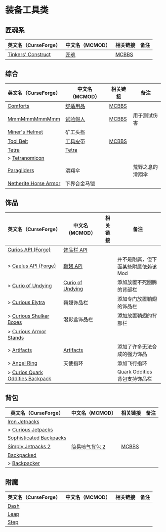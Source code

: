 # 装备工具类

## 匠魂系

| 英文名（CurseForge）                                                                 | 中文名（MCMOD）                             | 相关链接                                              | 备注 |
| ------------------------------------------------------------------------------------ | ------------------------------------------- | ----------------------------------------------------- | ---- |
| [Tinkers' Construct](https://www.curseforge.com/minecraft/mc-mods/tinkers-construct) | [匠魂](https://www.mcmod.cn/class/683.html) | [MCBBS](https://www.mcbbs.net/thread-661201-1-1.html) |      |

## 综合

| 英文名（CurseForge）                                                                            | 中文名（MCMOD）                                  | 相关链接                                              | 备注             |
| ----------------------------------------------------------------------------------------------- | ------------------------------------------------ | ----------------------------------------------------- | ---------------- |
| [Comforts](https://www.curseforge.com/minecraft/mc-mods/comforts)                               | [舒适用品](https://www.mcmod.cn/class/2107.html) | [MCBBS](https://www.mcbbs.net/thread-781567-1-1.html) |                  |
| [MmmMmmMmmMmm](https://www.curseforge.com/minecraft/mc-mods/mmmmmmmmmmmm)                       | [试验假人](https://www.mcmod.cn/class/1139.html) | [MCBBS](https://www.mcbbs.net/thread-708291-1-1.html) | 用于测试伤害     |
| [Miner's Helmet](https://www.curseforge.com/minecraft/mc-mods/miners-helmet)                    | 矿工头盔                                         |                                                       |                  |
| [Tool Belt](https://www.curseforge.com/minecraft/mc-mods/tool-belt)                             | [工具皮带](https://www.mcmod.cn/class/2649.html) | [MCBBS](https://www.mcbbs.net/thread-677629-1-1.html) |                  |
| [Tetra](https://www.curseforge.com/minecraft/mc-mods/tetra)                                     | [Tetra](https://www.mcmod.cn/class/2018.html)    |                                                       |                  |
| > [Tetranomicon](https://www.curseforge.com/minecraft/mc-mods/tetranomicon)                     |                                                  |                                                       |                  |
| [Paragliders](https://www.curseforge.com/minecraft/mc-mods/paragliders)                         | 滑翔伞                                           |                                                       | 荒野之息的滑翔伞 |
| [Netherite Horse Armor](https://www.curseforge.com/minecraft/mc-mods/netherite-horse-armor-mod) | 下界合金马铠                                     |                                                       |                  |

## 饰品

| 英文名（CurseForge）                                                                                            | 中文名（MCMOD）                                          | 相关链接 | 备注                                 |
| --------------------------------------------------------------------------------------------------------------- | -------------------------------------------------------- | -------- | ------------------------------------ |
| [Curios API (Forge)](https://www.curseforge.com/minecraft/mc-mods/curios)                                       | [饰品栏 API](https://www.mcmod.cn/class/2029.html)       |          |                                      |
| > [Caelus API (Forge)](https://www.curseforge.com/minecraft/mc-mods/caelus)                                     | [鞘翅 API](https://www.mcmod.cn/class/2458.html)         |          | 并不是附属，但下面某些附属依赖该 Mod |
| > [Curio of Undying](https://www.curseforge.com/minecraft/mc-mods/curio-of-undying)                             | [Curio of Undying](https://www.mcmod.cn/class/2236.html) |          | 添加放置不死图腾的背部栏             |
| > [Curious Elytra](https://www.curseforge.com/minecraft/mc-mods/curious-elytra)                                 | 鞘翅饰品栏                                               |          | 添加专门放置鞘翅的饰品栏             |
| > [Curious Shulker Boxes](https://www.curseforge.com/minecraft/mc-mods/curious-shulker-boxes)                   | 潜影盒饰品栏                                             |          | 添加放置鞘翅的背部栏                 |
| > [Curious Armor Stands](https://www.curseforge.com/minecraft/mc-mods/curious-armor-stands)                     |                                                          |          |                                      |
| > [Artifacts](https://www.curseforge.com/minecraft/mc-mods/artifacts)                                           | [Artifacts](https://www.mcmod.cn/class/2821.html)        |          | 添加了许多无法合成的强力饰品         |
| > [Angel Ring](https://www.curseforge.com/minecraft/mc-mods/angel-ring)                                         | 天使指环                                                 |          | 添加飞行指环                         |
| > [Curios Quark Oddities Backpack](https://www.curseforge.com/minecraft/mc-mods/curios-quark-oddities-backpack) |                                                          |          | Quark Oddities 背包支持饰品栏        |

## 背包

| 英文名（CurseForge）                                                                            | 中文名（MCMOD）                                       | 相关链接                                              | 备注 |
| ----------------------------------------------------------------------------------------------- | ----------------------------------------------------- | ----------------------------------------------------- | ---- |
| [Iron Jetpacks](https://www.curseforge.com/minecraft/mc-mods/iron-jetpacks)                     |                                                       |                                                       |      |
| > [Curious Jetpacks](https://www.curseforge.com/minecraft/mc-mods/curious-jetpacks)             |                                                       |                                                       |      |
| [Sophisticated Backpacks](https://www.curseforge.com/minecraft/mc-mods/sophisticated-backpacks) |                                                       |                                                       |      |
| [Simply Jetpacks 2](https://www.curseforge.com/minecraft/mc-mods/simply-jetpacks-2)             | [简易喷气背包 2](https://www.mcmod.cn/class/784.html) | [MCBBS](https://www.mcbbs.net/thread-856798-1-1.html) |      |
| [Backpacked](https://www.curseforge.com/minecraft/mc-mods/backpacked)                           |                                                       |                                                       |      |
| > [Backpacker](https://www.curseforge.com/minecraft/mc-mods/backpacker)                         |                                                       |                                                       |      |

## 附魔

| 英文名（CurseForge）                                      | 中文名（MCMOD） | 相关链接 | 备注 |
| --------------------------------------------------------- | --------------- | -------- | ---- |
| [Dash](https://www.curseforge.com/minecraft/mc-mods/dash) |                 |          |      |
| [Leap](https://www.curseforge.com/minecraft/mc-mods/leap) |                 |          |      |
| [Step](https://www.curseforge.com/minecraft/mc-mods/step) |                 |          |      |
